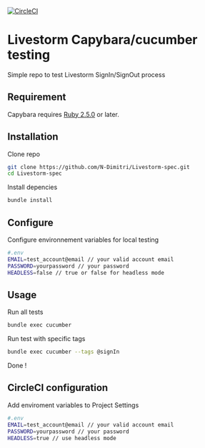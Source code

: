 [![CircleCI](https://circleci.com/gh/N-Dimitri/Livestorm-spec.svg?style=svg&circle-token=42cb2bf76040f64fbeb2cf4904240ce4b4d3f3a3)](https://circleci.com/gh/N-Dimitri/Livestorm-spec)

# Livestorm Capybara/cucumber testing

Simple repo to test Livestorm SignIn/SignOut process

## Requirement

Capybara requires [Ruby 2.5.0](https://www.ruby-lang.org/fr/) or later. 

## Installation

Clone repo

```bash
git clone https://github.com/N-Dimitri/Livestorm-spec.git
cd Livestorm-spec
```
Install depencies

```bash
bundle install
```

## Configure

Configure environnement variables for local testing

```bash
#.env
EMAIL=test_account@email // your valid account email
PASSWORD=yourpassword // your password
HEADLESS=false // true or false for headless mode
```


## Usage

Run all tests

```bash
bundle exec cucumber
```
Run test with specific tags

```bash
bundle exec cucumber --tags @signIn
```

Done !


## CircleCI configuration
Add enviroment variables to Project Settings

```bash
#.env
EMAIL=test_account@email // your valid account email
PASSWORD=yourpassword // your password
HEADLESS=true // use headless mode 
```